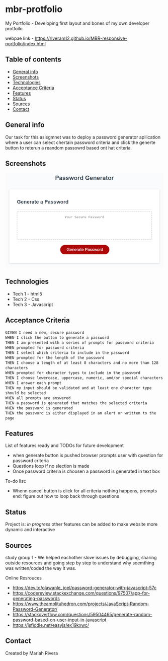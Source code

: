 # mbr-protfolio

My Portfolio - Developing first layout and bones of my own developer protfoilo

webpae link - https://riveram12.github.io/MBR-responsive-portfolio/index.html

## Table of contents

- [General info](#general-info)
- [Screenshots](#screenshots)
- [Technologies](#technologies)
- [Acceptance Criteria](#acceptance-criteria)
- [Features](#features)
- [Status](#status)
- [Sources](#sources)
- [Contact](#contact)

## General info

Our task for this asisgmnet was to deploy a password generator apllication where a user can select chertain password criteria and click the generte button to reterun a reandom passowrd based ont hat criteria.

## Screenshots

![Screen Shot 1](assets/images/homework-demo.png)

## Technologies

- Tech 1 - html5
- Tech 2 - Css
- Tech 3 - Javascript

## Acceptance Criteria

```
GIVEN I need a new, secure password
WHEN I click the button to generate a password
THEN I am presented with a series of prompts for password criteria
WHEN prompted for password criteria
THEN I select which criteria to include in the password
WHEN prompted for the length of the password
THEN I choose a length of at least 8 characters and no more than 128 characters
WHEN prompted for character types to include in the password
THEN I choose lowercase, uppercase, numeric, and/or special characters
WHEN I answer each prompt
THEN my input should be validated and at least one character type should be selected
WHEN all prompts are answered
THEN a password is generated that matches the selected criteria
WHEN the password is generated
THEN the password is either displayed in an alert or written to the page
```

## Features

List of features ready and TODOs for future development

- when generate button is pushed browser prompts user with question for password criteria
- Questions loop if no slection is made
- Once password criteria is choosen a password is generated in text box

To-do list:

- Whenn cancel button is click for all criteria nothing happens, prompts end: figure out how to loop back through questions

## Status

Project is: _in progress_ other features can be added to make website more dynamic and interactive

## Sources

study group 1 - We helped eachother slove issues by debugging, sharing outside resources and going step by step to understand why soemthing was written/coded the way it was.

Online Resrouces

- https://dev.to/olawanle_joel/password-generator-with-javascript-57c
- https://codereview.stackexchange.com/questions/97507/app-for-generating-passwords
- https://www.theamplituhedron.com/projects/JavaScript-Random-Password-Generator/
- https://stackoverflow.com/questions/59504465/generate-random-password-based-on-user-input-in-javascript
- https://jsfiddle.net/easyjs/ex19kxwc/

## Contact

Created by Mariah Rivera
